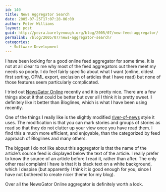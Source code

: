 ```yaml
---
id: 140
title: News Aggregator Search
date: 2005-07-25T17:07:28-06:00
author: Peter Williams
layout: post
guid: http://pezra.barelyenough.org/blog/2005/07/new-feed-aggregator/
permalink: /blog/2005/07/news-aggregator-search/
categories:
  - Software Development
---
```

I have been looking for a good online feed aggregator for some time. It is not at all clear to me why most of the feed aggregators out there meet my needs so poorly. I do feel fairly specific about what I want (online, oldest first sorting, OPML export, exclusion of articles that I have read) but none of those features seem particularly complicated.

I tried out [NewsGator Online](http://www.newsgator.com/ngs) recently and it is pretty nice. There are a few things about it that could be better but over all I think it is pretty sweet. I definitely like it better than Bloglines, which is what I have been using recently.

One of the things I really like is the slightly modified [river-of-news](http://www.reallysimplesyndication.com/riverOfNews) style it uses. The modification is that you can mark stories and groups of stories as read so that they do not clutter up your view once you have read them. I find this a much more efficient, and enjoyable, than the categorized by feed approach of Bloglines and many others.

The biggest I do not like about this aggregator is that the name of the article&#8217;s source feed is displayed below the text of the article. I really prefer to know the source of an article before I read it, rather than after. The only other real complaint I have is that it is black text on a white background, which I despise (but apparently I think it is good enough for you, since I have not bothered to create nicer theme for my blog).

Over all the NewsGator Online aggregator is definitely worth a look.